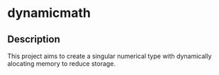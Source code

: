 # dynamicmath


## Description

This project aims to create a singular numerical type with 
dynamically alocating memory to reduce storage. 

